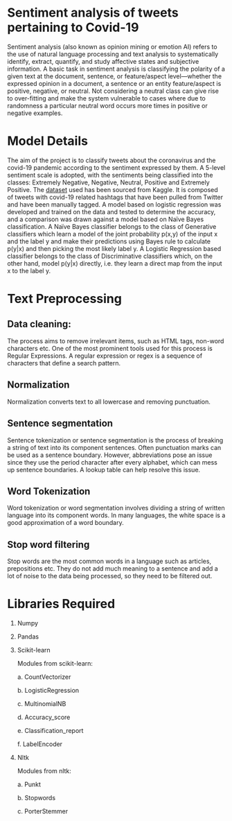 # Sentiment analysis of tweets pertaining to Covid-19
Sentiment analysis (also known as opinion mining or emotion AI) refers to the use of natural language processing and text analysis to systematically identify, extract, quantify, and study affective states and subjective information. A basic task in sentiment analysis is classifying the polarity of a given text at the document, sentence, or feature/aspect level—whether the expressed opinion in a document, a sentence or an entity feature/aspect is positive, negative, or neutral. Not considering a neutral class can give rise to over-fitting and make the system vulnerable to cases where due to randomness a particular neutral word occurs more times in positive or negative examples.

# Model Details
The aim of the project is to classify tweets about the coronavirus and the covid-19 pandemic according to the sentiment expressed by them. A 5-level sentiment scale is adopted, with the sentiments being classified into the classes: Extremely Negative, Negative, Neutral, Positive and Extremely Positive. The [dataset](https://www.kaggle.com/immvab/transformers-covid-19-tweets-sentiment-analysis) used has been sourced from Kaggle. It is composed of tweets with covid-19 related hashtags that have been pulled from Twitter and have been manually tagged.
A model based on logistic regression was developed and trained on the data and tested to determine the accuracy, and a comparison was drawn against a model based on Naïve Bayes classification. A Naïve Bayes classifier belongs to the class of Generative classifiers which learn a model of the joint probability p(x,y) of the input x and the label y and make their predictions using Bayes rule to calculate p(y|x) and then picking the most likely label y. A Logistic Regression based classifier belongs to the class of Discriminative classifiers which, on the other hand, model p(y|x) directly, i.e. they learn a direct map from the input x to the label y. 

# Text Preprocessing
## Data cleaning: 
The process aims to remove irrelevant items, such as HTML tags, non-word characters etc. One of the most prominent tools used for this process is Regular Expressions. A regular expression or regex is a sequence of characters that define a search pattern.

## Normalization
Normalization converts text to all lowercase and removing punctuation.

## Sentence segmentation
Sentence tokenization or sentence segmentation is the process of breaking a string of text into its component sentences. Often punctuation marks can be used as a sentence boundary. However, abbreviations pose an issue since they use the period character after every alphabet, which can mess up sentence boundaries. A lookup table can help resolve this issue.

## Word Tokenization
Word tokenization or word segmentation involves dividing a string of written language into its component words. In many languages, the white space is a good approximation of a word boundary.

## Stop word filtering
Stop words are the most common words in a language such as articles, prepositions etc. They do not add much meaning to a sentence and add a lot of noise to the data being processed, so they need to be filtered out.

# Libraries Required
1. Numpy

2. Pandas

3. Scikit-learn

   Modules from scikit-learn: 

   a. CountVectorizer

   b. LogisticRegression

   c. MultinomialNB

   d. Accuracy_score

   e. Classification_report 

   f. LabelEncoder

4. Nltk

   Modules from nltk: 
   
   a. Punkt

   b. Stopwords

   c. PorterStemmer

